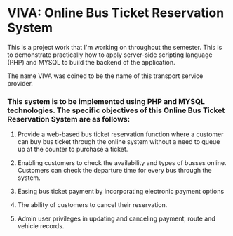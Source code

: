 # VIVA: Online Bus Ticket Reservation System

This is a project work that I'm working on throughout the semester. This is to demonstrate practically how to apply server-side scripting language (PHP)
and MYSQL to build the backend of the application.

The name VIVA was coined to be the name of this transport service provider.

### This system is to be implemented using PHP and MYSQL technologies. The specific objectives of this Online Bus Ticket Reservation System are as follows:

1. Provide a web-based bus ticket reservation function where a customer can buy bus ticket through the online system without a need to queue up at the counter to purchase a ticket.

2. Enabling customers to check the availability and types of busses online. Customers can check the departure time for every bus through the system.

3. Easing bus ticket payment by incorporating electronic payment options

4. The ability of customers to cancel their reservation.

5. Admin user privileges in updating and canceling payment, route and vehicle records.

